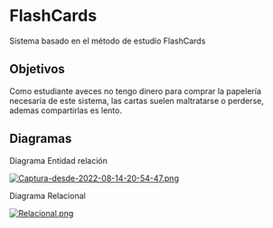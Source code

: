 # FlashCards

Sistema basado en el método de estudio FlashCards

## Objetivos
Como estudiante aveces no tengo dinero para comprar la papelería necesaria de este sistema, las cartas suelen maltratarse o perderse, ademas compartirlas es lento. 

## Diagramas
Diagrama Entidad relación

[![Captura-desde-2022-08-14-20-54-47.png](https://i.postimg.cc/PrrHwtcT/Captura-desde-2022-08-14-20-54-47.png)](https://postimg.cc/Rq82rz4D)

Diagrama Relacional 

[![Relacional.png](https://i.postimg.cc/nzz5LzrP/Relacional.png)](https://postimg.cc/4KDwLXz6)
